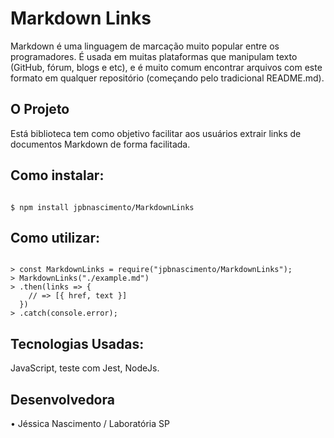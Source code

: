 # Markdown Links

Markdown é uma linguagem de marcação muito popular entre os programadores. É usada em muitas plataformas que manipulam texto (GitHub, fórum, blogs e etc), e é muito comum encontrar arquivos com este formato em qualquer repositório (começando pelo tradicional README.md).

## O Projeto 

Está biblioteca tem como objetivo facilitar aos usuários extrair links de documentos Markdown de forma facilitada.

## Como instalar:

```shell

$ npm install jpbnascimento/MarkdownLinks

```

## Como utilizar:

```node

> const MarkdownLinks = require("jpbnascimento/MarkdownLinks");
> MarkdownLinks("./example.md")
> .then(links => {
    // => [{ href, text }]
  })
> .catch(console.error);

```

## Tecnologias Usadas:

JavaScript, teste com Jest, NodeJs.

## Desenvolvedora 

• Jéssica Nascimento / Laboratória SP
